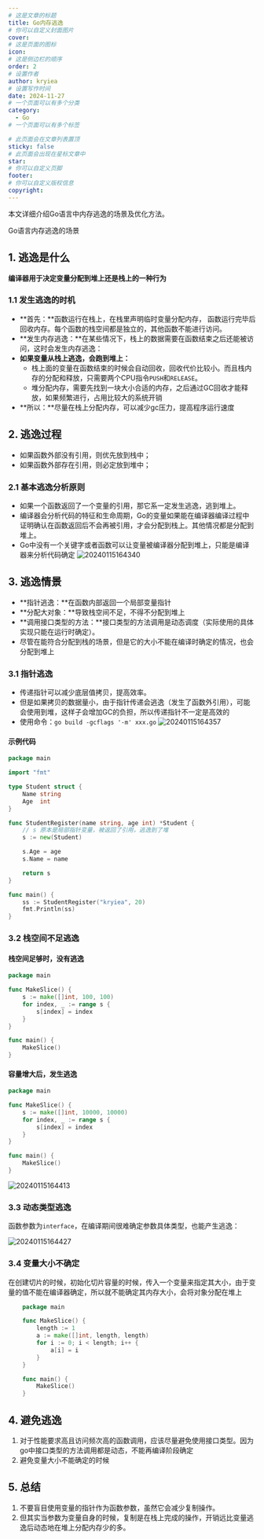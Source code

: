 ```yaml
---
# 这是文章的标题
title: Go内存逃逸
# 你可以自定义封面图片
cover: 
# 这是页面的图标
icon: 
# 这是侧边栏的顺序
order: 2
# 设置作者
author: kryiea
# 设置写作时间
date: 2024-11-27
# 一个页面可以有多个分类
category:
  - Go
# 一个页面可以有多个标签

# 此页面会在文章列表置顶
sticky: false
# 此页面会出现在星标文章中
star: 
# 你可以自定义页脚
footer: 
# 你可以自定义版权信息
copyright: 
---
```


本文详细介绍Go语言中内存逃逸的场景及优化方法。

Go语言内存逃逸的场景
<!-- more -->


## 1. 逃逸是什么

**编译器用于决定变量分配到堆上还是栈上的一种行为**

### 1.1 发生逃逸的时机

- **首先：**函数运行在栈上，在栈里声明临时变量分配内存， 函数运行完毕后回收内存。每个函数的栈空间都是独立的，其他函数不能进行访问。
- **发生内存逃逸：**在某些情况下，栈上的数据需要在函数结束之后还能被访问，这时会发生内存逃逸：
- **如果变量从栈上逃逸，会跑到堆上：**
  - 栈上面的变量在函数结束的时候会自动回收，回收代价比较小。而且栈内存的分配和释放，只需要两个CPU指令`PUSH`和`RELEASE`。
  - 堆分配内存，需要先找到一块大小合适的内存，之后通过GC回收才能释放，如果频繁进行，占用比较大的系统开销
- **所以：**尽量在栈上分配内存，可以减少gc压力，提高程序运行速度

## 2. 逃逸过程

- 如果函数外部没有引用，则优先放到栈中；
- 如果函数外部存在引用，则必定放到堆中；

### 2.1 基本逃逸分析原则

- 如果一个函数返回了一个变量的引用，那它系一定发生逃逸，逃到堆上。
- 编译器会分析代码的特征和生命周期，Go的变量如果能在编译器编译过程中证明确认在函数返回后不会再被引用，才会分配到栈上。其他情况都是分配到堆上。
- Go中没有一个关键字或者函数可以让变量被编译器分配到堆上，只能是编译器来分析代码确定
  ![20240115164340](http://images.kryiea.cn/img/20240115164340.png)

## 3. 逃逸情景

- **指针逃逸：**在函数内部返回一个局部变量指针
- **分配大对象：**导致栈空间不足，不得不分配到堆上
- **调用接口类型的方法：**接口类型的方法调用是动态调度（实际使用的具体实现只能在运行时确定）。
- 尽管在能符合分配到栈的场景，但是它的大小不能在编译时确定的情况，也会分配到堆上

### 3.1 指针逃逸

- 传递指针可以减少底层值拷贝，提高效率。
- 但是如果拷贝的数据量小，由于指针传递会逃逸（发生了函数外引用），可能会使用到堆，这样子会增加GC的负担，所以传递指针不一定是高效的
- 使用命令：`go build -gcflags '-m' xxx.go`
  ![20240115164357](http://images.kryiea.cn/img/20240115164357.png)

#### 示例代码

```go
package main

import "fmt"

type Student struct {
    Name string
    Age  int
}

func StudentRegister(name string, age int) *Student {
    // s 原本是局部指针变量，被返回了引用，逃逸到了堆
    s := new(Student)

    s.Age = age
    s.Name = name

    return s
}

func main() {
    ss := StudentRegister("kryiea", 20)
    fmt.Println(ss)
}
```

### 3.2 栈空间不足逃逸

#### 栈空间足够时，没有逃逸

```go
package main

func MakeSlice() {
    s := make([]int, 100, 100)
    for index, _ := range s {
        s[index] = index
    }
}

func main() {
    MakeSlice()
}
```

#### 容量增大后，发生逃逸

```go
package main

func MakeSlice() {
    s := make([]int, 10000, 10000)
    for index, _ := range s {
        s[index] = index
    }
}

func main() {
    MakeSlice()
}
```

![20240115164413](http://images.kryiea.cn/img/20240115164413.png)

### 3.3 动态类型逃逸

函数参数为`interface`，在编译期间很难确定参数具体类型，也能产生逃逸：

![20240115164427](http://images.kryiea.cn/img/20240115164427.png)

### 3.4 变量大小不确定

在创建切片的时候，初始化切片容量的时候，传入一个变量来指定其大小，由于变量的值不能在编译器确定，所以就不能确定其内存大小，会将对象分配在堆上

```go
    package main

    func MakeSlice() {
        length := 1
        a := make([]int, length, length)
        for i := 0; i < length; i++ {
            a[i] = i
        }
    }

    func main() {
        MakeSlice()
    }
```

## 4. 避免逃逸

1. 对于性能要求高且访问频次高的函数调用，应该尽量避免使用接口类型。因为go中接口类型的方法调用都是动态，不能再编译阶段确定
2. 避免变量大小不能确定的时候

## 5. 总结

1. 不要盲目使用变量的指针作为函数参数，虽然它会减少复制操作。
2. 但其实当参数为变量自身的时候，复制是在栈上完成的操作，开销远比变量逃逸后动态地在堆上分配内存少的多。